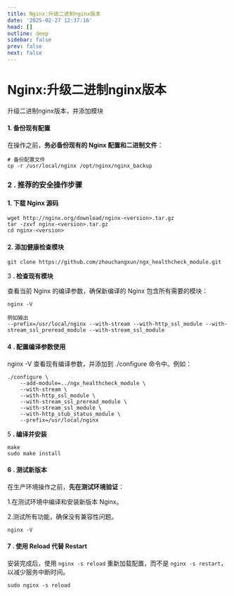 ```yaml
---
title: Nginx:升级二进制nginx版本
date: '2025-02-27 12:37:16'
head: []
outline: deep
sidebar: false
prev: false
next: false
---
```




# Nginx:升级二进制nginx版本

升级二进制nginx版本，并添加模块

#### **1. 备份现有配置**

在操作之前，**务必备份现有的 Nginx 配置和二进制文件**：

```undefined
# 备份配置文件
cp -r /usr/local/nginx /opt/nginx/nginx_backup
```

### 2 **. 推荐的安全操作步骤**

#### **1. 下载 Nginx 源码**

```undefined
wget http://nginx.org/download/nginx-<version>.tar.gz
tar -zxvf nginx-<version>.tar.gz
cd nginx-<version>
```

#### **2. 添加健康检查模块**

```undefined
git clone https://github.com/zhouchangxun/ngx_healthcheck_module.git
```

3 **. 检查现有模块**

查看当前 Nginx 的编译参数，确保新编译的 Nginx 包含所有需要的模块：

```undefined
nginx -V

例如输出
--prefix=/usr/local/nginx --with-stream --with-http_ssl_module --with-stream_ssl_preread_module --with-stream_ssl_module
```

#### 4 **.** 配置编译参数使用

 nginx -V 查看现有编译参数，并添加到 ./configure 命令中。例如：

```undefined
./configure \
    --add-module=../ngx_healthcheck_module \
    --with-stream \
    --with-http_ssl_module \
    --with-stream_ssl_preread_module \
    --with-stream_ssl_module \
    --with-http_stub_status_module \
    --prefix=/usr/local/nginx
```

5 **. 编译并安装**

```undefined
make
sudo make install
```

#### 6 **. 测试新版本**

在生产环境操作之前，**先在测试环境验证**：

1.在测试环境中编译和安装新版本 Nginx。

2.测试所有功能，确保没有兼容性问题。

```undefined
nginx -V
```

#### 7 **. 使用 Reload 代替 Restart**

安装完成后，使用 `nginx -s reload`​ 重新加载配置，而不是 `nginx -s restart`​，以减少服务中断时间。

```undefined
sudo nginx -s reload
```
